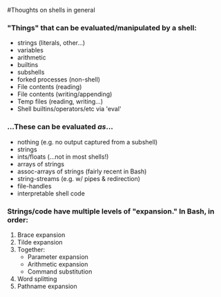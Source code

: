 #Thoughts on shells in general

### "Things" that can be evaluated/manipulated by a shell:

 * strings (literals, other...)
 * variables
 * arithmetic
 * builtins
 * subshells
 * forked processes (non-shell)
 * File contents (reading)
 * File contents (writing/appending)
 * Temp files (reading, writing...)
 * Shell builtins/operators/etc via 'eval'

### ...These can be evaluated *as*...

 * nothing (e.g. no output captured from a subshell)
 * strings
 * ints/floats (...not in most shells!)
 * arrays of strings
 * assoc-arrays of strings (fairly recent in Bash)
 * string-streams (e.g. w/ pipes & redirection)
 * file-handles
 * interpretable shell code

### Strings/code have multiple levels of "expansion." In Bash, in order:

 1. Brace expansion
 1. Tilde expansion
 1. Together:
    * Parameter expansion
    * Arithmetic expansion
    * Command substitution
 1. Word splitting
 1. Pathname expansion
